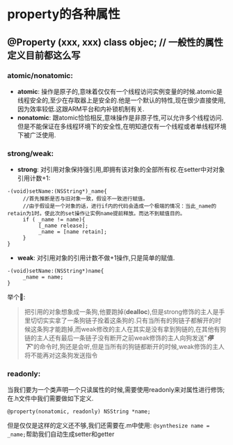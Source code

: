 # property的各种属性
## @Property (xxx, xxx) class objec; // 一般性的属性定义目前都这么写
### atomic/nonatomic:
* **atomic**: 操作是原子的,意味着仅仅有一个线程访问实例变量的时候.atomic是线程安全的,至少在存取器上是安全的.他是一个默认的特性,现在很少直接使用,因为效率较低.这跟ARM平台和内补锁机制有关.
* **nonatomic**: 跟atomic恰恰相反,意味操作是非原子性,可以允许多个线程访问.但是不能保证在多线程环境下的安全性,在明知道仅有一个线程或者单线程环境下被广泛使用.

### strong/weak:
* **strong**: 对引用对象保持强引用,即拥有该对象的全部所有权.在setter中对对象引用计数+1:

```
-(void)setName:(NSString*)_name{  
     //首先推断是否与旧对象一致，假设不一致进行赋值。  
     //由于假设是一个对象的话，进行if内的代码会造成一个极端的情况：当此_name的retain为1时。使此次的set操作让实例name提前释放。而达不到赋值目的。  
     if ( _name != name){  
          [_name release];  
          _name = [name retain];  
     }
}
```
* **weak**: 对引用对象的引用计数不做+1操作,只是简单的赋值.

```
-(void)setName:(NSString*)name{
     _name = name;
}
```
举个🌰:
> 把引用的对象想象成一条狗,他要跑掉(**dealloc**),但是strong修饰的主人是手里切切实实拿了一条狗链子拴着这条狗的.只有当所有的狗链子都解开的时候这条狗才能跑掉,而weak修改的主人在其实是没有拿到狗链的,在其他有狗链的主人还有最后一条链子没有断开之前weak修饰的主人向狗发送"***停下***"的命令时,狗还是会听,但是当所有的狗链都断开的时候,weak修饰的主人将不能再对这条狗发送指令

### readonly:
当我们要为一个类声明一个只读属性的时候,需要使用readonly来对属性进行修饰;在.h文件中我们需要做如下定义.

```@property(nonatomic, readonly) NSString *name;```

但是仅仅是这样的定义还不够,我们还需要在.m中使用:
```@synthesize name = _name;```帮助我们自动生成setter和getter